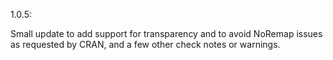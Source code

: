 1.0.5:  

Small update to add support for transparency and to avoid NoRemap issues
as requested by CRAN, and a few other check notes or warnings.
